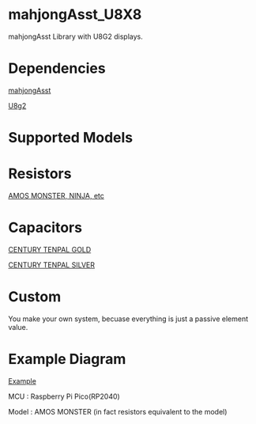 # mahjongAsst_U8X8

mahjongAsst Library with U8G2 displays.

# Dependencies

[mahjongAsst](https://github.com/ChitoKim/mahjongAsst)

[U8g2](https://github.com/olikraus/u8g2)

# Supported Models
  
  # Resistors
  [AMOS MONSTER, NINJA, etc](doc/AMOS_MONSTER.txt)
  
  # Capacitors
  [CENTURY TENPAL GOLD](doc/CENTURY_TENPAL_GOLD.txt)
  
  [CENTURY TENPAL SILVER](doc/CENTURY_TENPAL_SILVER.txt)
  # Custom
  You make your own system, becuase everything is just a passive element value.
  
# Example Diagram
[Example](doc/PICO_AMOS_MONSTER.pdf)


MCU : Raspberry Pi Pico(RP2040)

Model : AMOS MONSTER (in fact resistors equivalent to the model)

